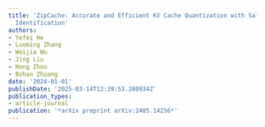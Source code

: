 ```yaml
---
title: 'ZipCache: Accurate and Efficient KV Cache Quantization with Salient Token
  Identification'
authors:
- Yefei He
- Luoming Zhang
- Weijia Wu
- Jing Liu
- Hong Zhou
- Bohan Zhuang
date: '2024-01-01'
publishDate: '2025-03-14T12:39:53.280934Z'
publication_types:
- article-journal
publication: '*arXiv preprint arXiv:2405.14256*'
---
```

